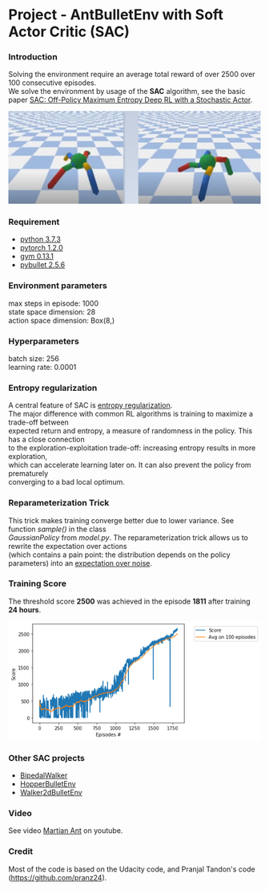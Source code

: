 # Project - AntBulletEnv with Soft Actor Critic (SAC)

### Introduction

Solving the environment require an average total reward of over 2500 over 100 consecutive episodes.   
We solve the environment  by usage of the __SAC__ algorithm, see the basic paper [SAC: Off-Policy Maximum Entropy Deep RL with a Stochastic Actor](https://arxiv.org/abs/1801.01290/).  

![](images/Ant_two_stages.png)

### Requirement
* [python 3.7.3](https://www.python.org) 
* [pytorch 1.2.0](https://pytorch.org/)
* [gym 0.13.1](https://github.com/openai/gym)
* [pybullet 2.5.6](https://pypi.org/project/pybullet/)

### Environment parameters

max steps in episode:  1000   
state space dimension:  28   
action space dimension:  Box(8,)   

### Hyperparameters

batch size: 256    
learning rate:  0.0001

### Entropy regularization  

A central feature of SAC is [entropy regularization](https://spinningup.openai.com/en/latest/algorithms/sac.html).     
The major difference with common RL algorithms is training to maximize a trade-off between     
expected return and entropy, a measure of randomness in the policy. This has a close connection     
to the exploration-exploitation trade-off: increasing entropy results in more exploration,   
which can accelerate learning later on. It can also prevent the policy from prematurely    
converging to a bad local optimum.

### Reparameterization Trick

This trick makes training converge better due to lower variance. See function _sample()_ in the class  
_GaussianPolicy_ from _model.py_. The reparameterization trick allows us to rewrite the expectation over actions   
(which contains a pain point: the distribution depends on the policy parameters) into an [expectation over noise](https://spinningup.openai.com/en/latest/algorithms/sac.html).

### Training Score

The threshold score **2500** was achieved in the episode **1811**  after training **24 hours**.

![](images/plot_Ant_1811epis.png)

### Other SAC projects

* [BipedalWalker](https://github.com/Rafael1s/Deep-Reinforcement-Learning-Udacity/tree/master/BipedalWalker-Soft-Actor-Critic)
* [HopperBulletEnv](https://github.com/Rafael1s/Deep-Reinforcement-Learning-Udacity/tree/master/HopperBulletEnv-v0-SAC)
* [Walker2dBulletEnv](https://github.com/Rafael1s/Deep-Reinforcement-Learning-Udacity/tree/master/Walker2DBulletEnv-v0_SAC)

### Video
See video [Martian Ant](https://www.youtube.com/watch?v=s7aMZ1bbQgk&t=18s) on youtube.

### Credit
Most of the code is based on the Udacity code, and Pranjal Tandon's code (https://github.com/pranz24).
